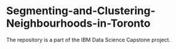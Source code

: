 # Segmenting-and-Clustering-Neighbourhoods-in-Toronto

The repository is a part of the IBM Data Science Capstone project. 
